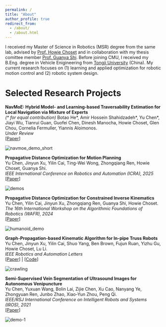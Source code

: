 ```yaml
---
permalink: /
title: "About"
author_profile: true
redirect_from: 
  - /about/
  - /about.html
---
```


I received my Master of Science in Robotics (MSR) degree from the same lab, advised by [Prof. Howie Choset](https://www.cs.cmu.edu/~choset/) and in collaboration with my thesis comittee member [Prof. Guanya Shi](https://www.gshi.me/). Before joining CMU, I received my B.Eng. degree in Vehicle Enigineering from [Tongji University](https://www.tongji.edu.cn/) (China). My current research focuses on (1) learning and applied optimization for robotic motion control and (2) robotic system design.

Selected Research Projects
======

**NavMoE: Hybrid Model- and Learning-based Traversability Estimation for Local Navigation via Mixture of Experts**  
_(\* for equal contribution)_
Botao He\*, Amir Hossein Shahidzadeh\*, Yu Chen\*, Jiayi Wu, Tianrui Guan, Guofei Chen, Dinesh Manocha, Howie Choset, Glen Chou, Cornelia Fermuller, Yiannis Aloimonos.  
_Under Review_  
\[[Paper](https://drive.google.com/file/d/10rNEujDblF5BPPByyvwmkr1WBraHlolE/view?usp=sharing)\]

![navmoe_demo_short](https://github.com/user-attachments/assets/9ad79620-88a3-4184-9d29-0ef5fdcb9f6b)

**Propagative Distance Optimization for Motion Planning**  
Yu Chen, Jinyun Xu, Yilin Cai, Ting-Wei Wong, Zhongqiang Ren, Howie Choset, Guanya Shi.  
_IEEE International Conference on Robotics and Automation (ICRA), 2025_  
\[[Paper](https://drive.google.com/file/d/17KRTaoDTP2KOWd8UxQZlynEN1Uo3FjA7/view?usp=sharing)\]

![demos](https://github.com/user-attachments/assets/90412f4d-acb0-4fe4-85a1-4c957c3ce980)

**Propagative Distance Optimization for Constrained Inverse Kinematics**  
Yu Chen, Yilin Cai, Jinyun Xu, Zhongqiang Ren, Guanya Shi, Howie Choset.  
_The 16th International Workshop on the Algorithmic Foundations of Robotics (WAFR), 2024_  
\[[Paper](https://arxiv.org/abs/2406.11572)\]

![humanoid_demo](https://github.com/user-attachments/assets/79fe4b0e-a22c-4418-8e6c-90157e39144a)

**Graph-Propagation-based Kinematic Algorithm for In-pipe Truss Robots**  
Yu Chen, Jinyun Xu, Yilin Cai, Shuo Yang, Ben Brown, Fujun Ruan, Yizhu Gu, Howie Choset, Lu Li.  
_IEEE Robotics and Automation Letters_  
\[[Paper](https://ieeexplore.ieee.org/abstract/document/10494897)\] | \[[Code](https://github.com/Neuling-jpg/In-Pipe-Truss-Robot)\]

![crawling](https://github.com/user-attachments/assets/ba4dc368-7000-4306-8ea1-76d54030abb2)

**Semi-Supervised Vein Segmentation of Ultrasound Images for Autonomous Venipuncture**  
Yu Chen, Yuxuan Wang, Bolin Lai, Zijie Chen, Xu Cao, Nanyang Ye, Zhongyuan Ren, Junbo Zhao, Xiao-Yun Zhou, Peng Qi.  
_IEEE/RSJ International Conference on Intelligent Robots and Systems (IROS), 2021_  
\[[Paper](https://ieeexplore.ieee.org/abstract/document/9636149)\]

![demo-1](https://github.com/user-attachments/assets/78d58873-00c9-4195-a767-02d1fc396604)
